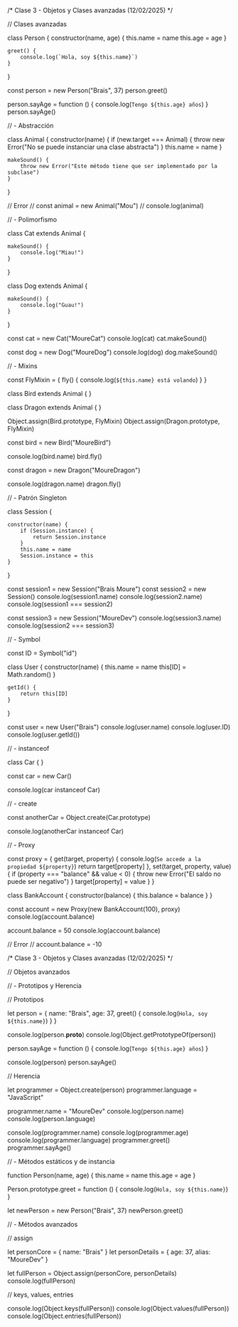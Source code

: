 /*
Clase 3 - Objetos y Clases avanzadas (12/02/2025)
*/

// Clases avanzadas

class Person {
    constructor(name, age) {
        this.name = name
        this.age = age
    }

    greet() {
        console.log(`Hola, soy ${this.name}`)
    }
}

const person = new Person("Brais", 37)
person.greet()

person.sayAge = function () {
    console.log(`Tengo ${this.age} años`)
}
person.sayAge()

// - Abstracción

class Animal {
    constructor(name) {
        if (new.target === Animal) {
            throw new Error("No se puede instanciar una clase abstracta")
        }
        this.name = name
    }

    makeSound() {
        throw new Error("Este método tiene que ser implementado por la subclase")
    }
}

// Error
// const animal = new Animal("Mou")
// console.log(animal)

// - Polimorfismo

class Cat extends Animal {

    makeSound() {
        console.log("Miau!")
    }
}

class Dog extends Animal {

    makeSound() {
        console.log("Guau!")
    }
}

const cat = new Cat("MoureCat")
console.log(cat)
cat.makeSound()

const dog = new Dog("MoureDog")
console.log(dog)
dog.makeSound()

// - Mixins

const FlyMixin = {
    fly() {
        console.log(`${this.name} está volando`)
    }
}

class Bird extends Animal { }

class Dragon extends Animal { }

Object.assign(Bird.prototype, FlyMixin)
Object.assign(Dragon.prototype, FlyMixin)

const bird = new Bird("MoureBird")

console.log(bird.name)
bird.fly()

const dragon = new Dragon("MoureDragon")

console.log(dragon.name)
dragon.fly()

// - Patrón Singleton

class Session {

    constructor(name) {
        if (Session.instance) {
            return Session.instance
        }
        this.name = name
        Session.instance = this
    }
}

const session1 = new Session("Brais Moure")
const session2 = new Session()
console.log(session1.name)
console.log(session2.name)
console.log(session1 === session2)

const session3 = new Session("MoureDev")
console.log(session3.name)
console.log(session2 === session3)

// - Symbol

const ID = Symbol("id")

class User {
    constructor(name) {
        this.name = name
        this[ID] = Math.random()
    }

    getId() {
        return this[ID]
    }
}

const user = new User("Brais")
console.log(user.name)
console.log(user.ID)
console.log(user.getId())

// - instanceof

class Car { }

const car = new Car()

console.log(car instanceof Car)

// - create

const anotherCar = Object.create(Car.prototype)

console.log(anotherCar instanceof Car)

// - Proxy

const proxy = {
    get(target, property) {
        console.log(`Se accede a la propiedad ${property}`)
        return target[property]
    },
    set(target, property, value) {
        if (property === "balance" && value < 0) {
            throw new Error("El saldo no puede ser negativo")
        }
        target[property] = value
    }
}

class BankAccount {
    constructor(balance) {
        this.balance = balance
    }
}

const account = new Proxy(new BankAccount(100), proxy)
console.log(account.balance)

account.balance = 50
console.log(account.balance)

// Error
// account.balance = -10

/*
Clase 3 - Objetos y Clases avanzadas (12/02/2025)
*/

// Objetos avanzados

// - Prototipos y Herencia

// Prototipos

let person = {
    name: "Brais",
    age: 37,
    greet() {
        console.log(`Hola, soy ${this.name}`)
    }
}

console.log(person.__proto__)
console.log(Object.getPrototypeOf(person))

person.sayAge = function () {
    console.log(`Tengo ${this.age} años`)
}

console.log(person)
person.sayAge()

// Herencia

let programmer = Object.create(person)
programmer.language = "JavaScript"

programmer.name = "MoureDev"
console.log(person.name)
console.log(person.language)

console.log(programmer.name)
console.log(programmer.age)
console.log(programmer.language)
programmer.greet()
programmer.sayAge()

// - Métodos estáticos y de instancia

function Person(name, age) {
    this.name = name
    this.age = age
}

Person.prototype.greet = function () {
    console.log(`Hola, soy ${this.name}`)
}

let newPerson = new Person("Brais", 37)
newPerson.greet()

// - Métodos avanzados

// assign

let personCore = { name: "Brais" }
let personDetails = { age: 37, alias: "MoureDev" }

let fullPerson = Object.assign(personCore, personDetails)
console.log(fullPerson)

// keys, values, entries

console.log(Object.keys(fullPerson))
console.log(Object.values(fullPerson))
console.log(Object.entries(fullPerson))